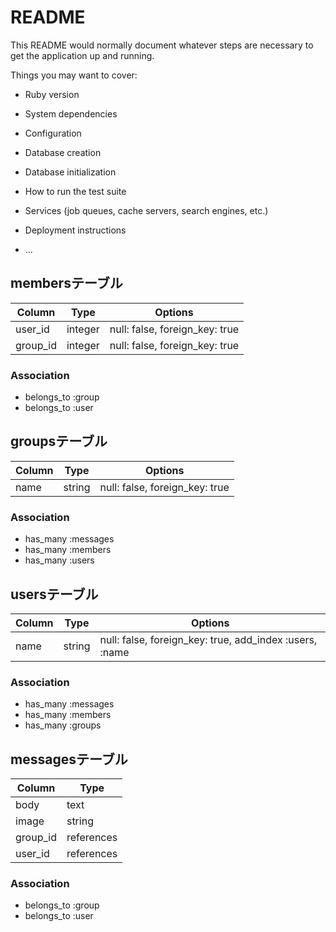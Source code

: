 # README

This README would normally document whatever steps are necessary to get the
application up and running.

Things you may want to cover:

* Ruby version

* System dependencies

* Configuration

* Database creation

* Database initialization

* How to run the test suite

* Services (job queues, cache servers, search engines, etc.)

* Deployment instructions

* ...

## membersテーブル

|Column|Type|Options|
|------|----|-------|
|user_id|integer|null: false, foreign_key: true|
|group_id|integer|null: false, foreign_key: true|


### Association
- belongs_to :group
- belongs_to :user


## groupsテーブル

|Column|Type|Options|
|------|----|-------|
|name|string|null: false, foreign_key: true|


### Association
- has_many :messages
- has_many :members
- has_many :users


## usersテーブル

|Column|Type|Options|
|------|----|-------|
|name|string|null: false, foreign_key: true, add_index :users, :name|


### Association
- has_many :messages
- has_many :members
- has_many :groups


## messagesテーブル

|Column|Type|
|------|----|
|body|text|
|image|string|
|group_id|references|null: false, foreign_key: true|
|user_id|references|null: false, foreign_key: true|


### Association
- belongs_to :group
- belongs_to :user
